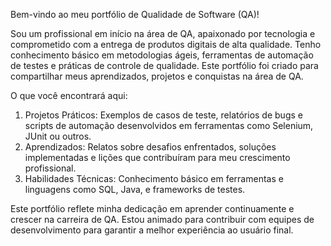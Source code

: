 Bem-vindo ao meu portfólio de Qualidade de Software (QA)!

Sou um profissional em início na área de QA, apaixonado por tecnologia e comprometido com a entrega de produtos digitais de alta qualidade. Tenho conhecimento básico em metodologias ágeis, ferramentas de automação de testes e práticas de controle de qualidade. Este portfólio foi criado para compartilhar meus aprendizados, projetos e conquistas na área de QA.

O que você encontrará aqui:
1. Projetos Práticos: Exemplos de casos de teste, relatórios de bugs e scripts de automação desenvolvidos em ferramentas como Selenium, JUnit ou outros.
2. Aprendizados: Relatos sobre desafios enfrentados, soluções implementadas e lições que contribuíram para meu crescimento profissional.
3. Habilidades Técnicas: Conhecimento básico em ferramentas e linguagens como SQL, Java, e frameworks de testes.

Este portfólio reflete minha dedicação em aprender continuamente e crescer na carreira de QA. Estou animado para contribuir com equipes de desenvolvimento para garantir a melhor experiência ao usuário final.
